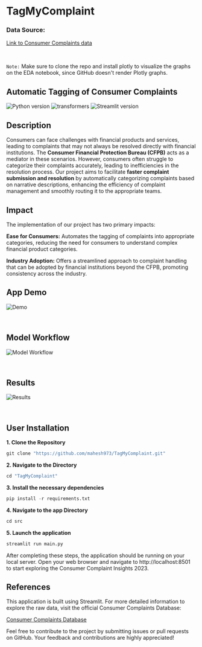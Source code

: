 # TagMyComplaint

### Data Source:
[Link to Consumer Complaints data](https://drive.google.com/file/d/1-0KAszo-DlmnlXKhk2V677kMnHsUrD7O/view?usp=drive_link)

&nbsp;
&nbsp;

`Note:` Make sure to clone the repo and install plotly to visualize the graphs on the EDA notebook, since GitHub doesn't render Plotly graphs.


## Automatic Tagging of Consumer Complaints

![Python version](https://img.shields.io/badge/python-3.9+-blue.svg) ![transformers](https://img.shields.io/badge/transformers-4.39.3+-yellow.svg) ![Streamlit version](https://img.shields.io/badge/streamlit-1.31.1-red.svg) 

## Description

Consumers can face challenges with financial products and services, leading to complaints that may not always be resolved directly with financial institutions. The **Consumer Financial Protection Bureau (CFPB)** acts as a mediator in these scenarios. However, consumers often struggle to categorize their complaints accurately, leading to inefficiencies in the resolution process. Our project aims to facilitate **faster complaint submission and resolution** by automatically categorizing complaints based on narrative descriptions, enhancing the efficiency of complaint management and smoothly routing it to the appropriate teams.

## Impact

The implementation of our project has two primary impacts:

**Ease for Consumers:** Automates the tagging of complaints into appropriate categories, reducing the need for consumers to understand complex financial product categories.

**Industry Adoption:** Offers a streamlined approach to complaint handling that can be adopted by financial institutions beyond the CFPB, promoting consistency across the industry.


## App Demo

![Demo](https://github.com/mahesh973/TagMyComplaint/assets/59694546/6bb06562-3d97-40f5-afb1-12add20c9812)

&nbsp;

## Model Workflow

![Model Workflow](https://github.com/mahesh973/TagMyComplaint/assets/59694546/256b0003-3807-4eb7-9e19-ab94cd09686a)

&nbsp;

## Results
![Results](https://github.com/mahesh973/TagMyComplaint/assets/59694546/df93d763-7d32-4bf7-be5d-092e60eb48cf)

&nbsp;


## User Installation

**1. Clone the Repository**
```python
git clone "https://github.com/mahesh973/TagMyComplaint.git"
```
**2. Navigate to the Directory**
```python
cd "TagMyComplaint"
```
**3. Install the necessary dependencies**
```python
pip install -r requirements.txt
```

**4. Navigate to the app Directory**
```python
cd src
```

**5. Launch the application**
```python
streamlit run main.py
```

After completing these steps, the application should be running on your local server. Open your web browser and navigate to http://localhost:8501 to start exploring the Consumer Complaint Insights 2023.


## References

This application is built using Streamlit. For more detailed information to explore the raw data, visit the official Consumer Complaints Database:

[Consumer Complaints Database](https://www.consumerfinance.gov/data-research/consumer-complaints/)

Feel free to contribute to the project by submitting issues or pull requests on GitHub. Your feedback and contributions are highly appreciated!





